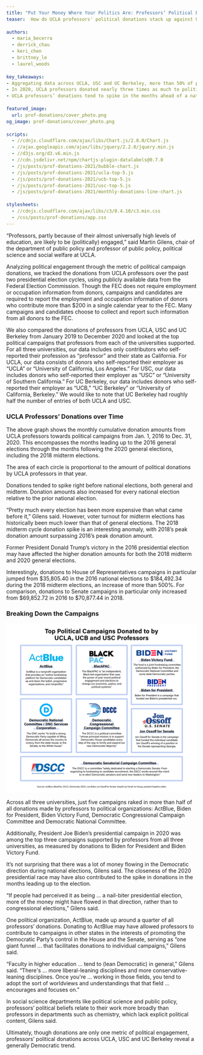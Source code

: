 ```yaml
---
title: "Put Your Money Where Your Politics Are: Professors’ Political Donations"
teaser:  How do UCLA professors' political donations stack up against USC and UC Berkeley?

authors:
  - maria_becerra
  - derrick_chau
  - keri_chen
  - brittney_le
  - laurel_woods

key_takeaways:
- Aggregating data across UCLA, USC and UC Berkeley, more than 50% of professors’ donations went to just five political organizations.
- In 2020, UCLA professors donated nearly three times as much to political campaigns as they did in 2016.
- UCLA professors’ donations tend to spike in the months ahead of a national election.

featured_image:
  url: prof-donations/cover_photo.png
og_image: prof-donations/cover_photo.png

scripts:
  - //cdnjs.cloudflare.com/ajax/libs/Chart.js/2.8.0/Chart.js
  - //ajax.googleapis.com/ajax/libs/jquery/2.2.0/jquery.min.js
  - //d3js.org/d3.v6.min.js
  - //cdn.jsdelivr.net/npm/chartjs-plugin-datalabels@0.7.0
  - /js/posts/prof-donations-2021/bubble-chart.js
  - /js/posts/prof-donations-2021/ucla-top-5.js
  - /js/posts/prof-donations-2021/ucb-top-5.js
  - /js/posts/prof-donations-2021/usc-top-5.js
  - /js/posts/prof-donations-2021/monthly-donations-line-chart.js

stylesheets:
  - //cdnjs.cloudflare.com/ajax/libs/c3/0.4.10/c3.min.css
  - /css/posts/prof-donations/app.css
---
```


“Professors, partly because of their almost universally high levels of education, are likely to be (politically) engaged,” said Martin Gilens, chair of the department of public policy and professor of public policy, political science and social welfare at UCLA.

Analyzing political engagement through the metric of political campaign donations, we tracked the donations from UCLA professors over the past two presidential election cycles, using publicly available data from the Federal Election Commission. Though the FEC does not require employment or occupation information from donors, campaigns and candidates are required to report the employment and occupation information of donors who contribute more than $200 in a single calendar year to the FEC. Many campaigns and candidates choose to collect and report such information from all donors to the FEC.

We also compared the donations of professors from UCLA, USC and UC Berkeley from January 2019 to December 2020 and looked at the top political campaigns that professors from each of the universities supported. For all three universities, our data includes only contributors who self-reported their profession as “professor” and their state as California. For UCLA, our data consists of donors who self-reported their employer as “UCLA” or “University of California, Los Angeles.” For USC, our data includes donors who self-reported their employer as “USC” or “University of Southern California.” For UC Berkeley, our data includes donors who self-reported their employer as “UCB,” “UC Berkeley” or “University of California, Berkeley.” We would like to note that UC Berkeley had roughly half the number of entries of both UCLA and USC.

### UCLA Professors’ Donations over Time

<div class="chart-container">
  <canvas id='timeline-chart'></canvas>
</div>

The above graph shows the monthly cumulative donation amounts from UCLA professors towards political campaigns from Jan. 1, 2016 to Dec. 31, 2020. This encompasses the months leading up to the 2016 general elections through the months following the 2020 general elections, including the 2018 midterm elections.

<div class="bubble-container">
  <canvas id='bubble-chart'></canvas>
  <p class="chart-descrip">The area of each circle is proportional to the amount of political donations by UCLA professors in that year.</p>
</div>

<div class="small-line-break"></div>

Donations tended to spike right before national elections, both general and midterm. Donation amounts also increased for every national election relative to the prior national election.

“Pretty much every election has been more expensive than what came before it,” Gilens said. However, voter turnout for midterm elections has historically been much lower than that of general elections. The 2018 midterm cycle donation spike is an interesting anomaly, with 2018’s peak donation amount surpassing 2016’s peak donation amount.

Former President Donald Trump’s victory in the 2016 presidential election may have affected the higher donation amounts for both the 2018 midterm and 2020 general elections.

Interestingly, donations to House of Representatives campaigns in particular jumped from $35,805.40 in the 2016 national elections to $184,492.34 during the 2018 midterm elections, an increase of more than 500%. For comparison, donations to Senate campaigns in particular only increased from $69,852.72 in 2016 to $70,877.44 in 2018.

<div class="line-break"></div>

### Breaking Down the Campaigns

<div class="ucla-chart"> <canvas id='ucla-top-5'> </canvas> </div>
<div class="ucb-chart"> <canvas id='ucb-top-5'> </canvas> </div>
<div class="usc-chart"> <canvas id='usc-top-5'> </canvas> </div>

<img class="graphic" src="/img/posts/prof-donations/campaign-explanations.png">

Across all three universities, just five campaigns raked in more than half of all donations made by professors to political organizations: ActBlue, Biden for President, Biden Victory Fund, Democratic Congressional Campaign Committee and Democratic National Committee.

Additionally, President Joe Biden’s presidential campaign in 2020 was among the top three campaigns supported by professors from all three universities, as measured by donations to Biden for President and Biden Victory Fund.

It’s not surprising that there was a lot of money flowing in the Democratic direction during national elections, Gilens said. The closeness of the 2020 presidential race may have also contributed to the spike in donations in the months leading up to the election.

“If people had perceived it as being ... a nail-biter presidential election, more of the money might have flowed in that direction, rather than to congressional elections,” Gilens said.

One political organization, ActBlue, made up around a quarter of all professors’ donations. Donating to ActBlue may have allowed professors to contribute to campaigns in other states in the interests of promoting the Democratic Party’s control in the House and the Senate, serving as “one giant funnel ... that facilitates donations to individual campaigns,” Gilens said.

“Faculty in higher education ... tend to (lean Democratic) in general,” Gilens said. “There's ... more liberal-leaning disciplines and more conservative-leaning disciplines. Once you're ... working in those fields, you tend to adopt the sort of worldviews and understandings that that field ... encourages and focuses on.”

In social science departments like political science and public policy, professors’ political beliefs relate to their work more broadly than professors in departments such as chemistry, which lack explicit political content, Gilens said.

Ultimately, though donations are only one metric of political engagement, professors’ political donations across UCLA, USC and UC Berkeley reveal a generally Democratic trend.
